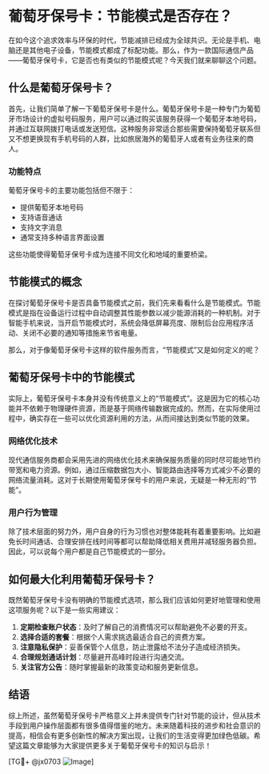 # 葡萄牙保号卡：节能模式是否存在？

在如今这个追求效率与环保的时代，节能减排已经成为全球共识。无论是手机、电脑还是其他电子设备，节能模式都成了标配功能。那么，作为一款国际通信产品——葡萄牙保号卡，它是否也有类似的节能模式呢？今天我们就来聊聊这个问题。

## 什么是葡萄牙保号卡？

首先，让我们简单了解一下葡萄牙保号卡是什么。葡萄牙保号卡是一种专门为葡萄牙市场设计的虚拟号码服务，用户可以通过购买该服务获得一个葡萄牙本地号码，并通过互联网拨打电话或发送短信。这种服务非常适合那些需要保持葡萄牙联系但又不想更换现有手机号码的人群，比如旅居海外的葡萄牙人或者有业务往来的商人。

### 功能特点

葡萄牙保号卡的主要功能包括但不限于：
- 提供葡萄牙本地号码
- 支持语音通话
- 支持文字消息
- 通常支持多种语言界面设置

这些功能使得葡萄牙保号卡成为连接不同文化和地域的重要桥梁。

## 节能模式的概念

在探讨葡萄牙保号卡是否具备节能模式之前，我们先来看看什么是节能模式。节能模式是指在设备运行过程中自动调整其性能参数以减少能源消耗的一种机制。对于智能手机来说，当开启节能模式时，系统会降低屏幕亮度、限制后台应用程序活动、关闭不必要的通知等措施来节省电量。

那么，对于像葡萄牙保号卡这样的软件服务而言，“节能模式”又是如何定义的呢？

## 葡萄牙保号卡中的节能模式

实际上，葡萄牙保号卡本身并没有传统意义上的“节能模式”。这是因为它的核心功能并不依赖于物理硬件资源，而是基于网络传输数据完成的。然而，在实际使用过程中，确实存在一些可以优化资源利用的方法，从而间接达到类似节能的效果。

### 网络优化技术

现代通信服务商都会采用先进的网络优化技术来确保服务质量的同时尽可能地节约带宽和电力资源。例如，通过压缩数据包大小、智能路由选择等方式减少不必要的网络流量消耗。这对于长期使用葡萄牙保号卡的用户来说，无疑是一种无形的“节能”。

### 用户行为管理

除了技术层面的努力外，用户自身的行为习惯也对整体能耗有着重要影响。比如避免长时间通话、合理安排在线时间等都可以帮助降低相关费用并减轻服务器负担。因此，可以说每个用户都是自己节能模式的一部分。

## 如何最大化利用葡萄牙保号卡？

既然葡萄牙保号卡没有明确的节能模式选项，那么我们应该如何更好地管理和使用这项服务呢？以下是一些实用建议：

1. **定期检查账户状态**：及时了解自己的消费情况可以帮助避免不必要的开支。
2. **选择合适的套餐**：根据个人需求挑选最适合自己的资费方案。
3. **注意隐私保护**：妥善保管个人信息，防止泄露给不法分子造成经济损失。
4. **合理规划通话计划**：尽量避开高峰时段进行沟通交流。
5. **关注官方公告**：随时掌握最新的政策变动和服务更新信息。

## 结语

综上所述，虽然葡萄牙保号卡严格意义上并未提供专门针对节能的设计，但从技术手段到用户操作层面都有很多值得借鉴的地方。未来随着科技的进步和社会意识的提高，相信会有更多创新性的解决方案出现，让我们的生活变得更加绿色低碳。希望这篇文章能够为大家提供更多关于葡萄牙保号卡的知识与启示！

[TG💪+ @jx0703 ![Image](https://github.com/user-attachments/assets/dbca1d08-cadb-493c-b0ec-ad6f7a83f270)]